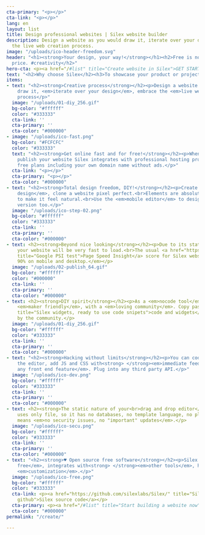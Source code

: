 ```yaml
---
cta-primary: "<p></p>"
cta-link: "<p></p>"
lang: en
layout: list
title: Design professional websites | Silex website builder
description: Design a website as you would draw it, iterate over your design, embrace
  the live web creation process.
image: "/uploads/ico-header-freedom.svg"
header: "<h1><strong>Your design, your way!</strong></h1><h2>Free is not just about
  price. #creativity</h2>"
hero-cta: <p><a href="/#list" title="Create website in Silex">GET STARTED!</a></p>
text: "<h2>Why choose Silex</h2><h3>To showcase your product or project?</h3>"
items:
- text: "<h2><strong>Creative process</strong></h2><p>Design a website as you would
    draw it, <em>iterate over your design</em>, embrace the <em>live web creation</em>
    process</p>"
  image: "/uploads/01-diy_256.gif"
  bg-color: "#ffffff"
  color: "#333333"
  cta-link: ''
  cta-primary: ''
  cta-color: "#000000"
- image: "/uploads/ico-fast.png"
  bg-color: "#FCFCFC"
  color: "#333333"
  text: "<h2><strong>Get online fast and for free!</strong></h2><p>When you are ready,
    publish your website Silex integrates with professional hosting providers offering
    free plans including your own domain name without ads.</p>"
  cta-link: "<p></p>"
  cta-primary: "<p></p>"
  cta-color: "#000000"
- text: "<h2><strong>Total design freedom, DIY!</strong></h2><p>Create any <em>custom
    design</em>, clone a website pixel perfect.<br>Elements are absolutely positioned
    to make it feel natural.<br>Use the <em>mobile editor</em> to design the mobile
    version too.</p>"
  image: "/uploads/ico-step-02.png"
  bg-color: "#ffffff"
  color: "#333333"
  cta-link: ''
  cta-primary: ''
  cta-color: "#000000"
- text: <h2><strong>Beyond nice looking</strong></h2><p>Due to its static nature,
    your website will be very fast to load.<br>The usual <a href="https://developers.google.com/speed/pagespeed/insights/?url=https%3A%2F%2Fwww.silex.me"
    title="Google PSI test">Page Speed Insight</a> score for Silex websites is <em>&gt;
    90% on mobile and desktop.</em></p>
  image: "/uploads/02-publish_64.gif"
  bg-color: "#ffffff"
  color: "#000000"
  cta-link: ''
  cta-primary: ''
  cta-color: "#000000"
- text: <h2><strong>DIY spirit</strong></h2><p>As a <em>nocode tool</em>, Silex is
    <em>maker friendly</em>, with a <em>loving community</em>. Copy paste <a href="/widgets/"
    title="Silex widgets, ready to use code snipets">code and widgets</a> provided
    by the community.</p>
  image: "/uploads/01-diy_256.gif"
  bg-color: "#ffffff"
  color: "#333333"
  cta-link: ''
  cta-primary: ''
  cta-color: "#000000"
- text: "<h2><strong>Hacking without limits</strong></h2><p>You can code from within
    the editor, add JS and CSS with<strong> </strong><em>immediate feedback</em>.<br><em>Add
    any front end feature</em>. Plug into any third party API.</p>"
  image: "/uploads/ico-dev.png"
  bg-color: "#ffffff"
  color: "#333333"
  cta-link: ''
  cta-primary: ''
  cta-color: "#000000"
- text: <h2><strong>The static nature of your<br>drag and drop editor</strong></h2><p>Silex
    uses only file, so it has no databases, no template language, no plugins.<br>This
    means <em>no security issues, no "important" updates</em>.</p>
  image: "/uploads/ico-secu.png"
  bg-color: "#ffffff"
  color: "#333333"
  cta-link: ''
  cta-primary: ''
  cta-color: "#000000"
- text: "<h2><strong>♥ Open source free software</strong></h2><p>Silex is <em>forever
    free</em>, integrates with<strong> </strong><em>other tools</em>, has endless
    <em>customization</em>.</p>"
  image: "/uploads/ico-free.png"
  bg-color: "#ffffff"
  color: "#333333"
  cta-link: <p><a href="https://github.com/silexlabs/Silex/" title="Silex source on
    github">Silex source code</a></p>
  cta-primary: <p><a href="/#list" title="Start building a website now">Get started</a></p>
  cta-color: "#000000"
permalink: "/create/"

---
```

